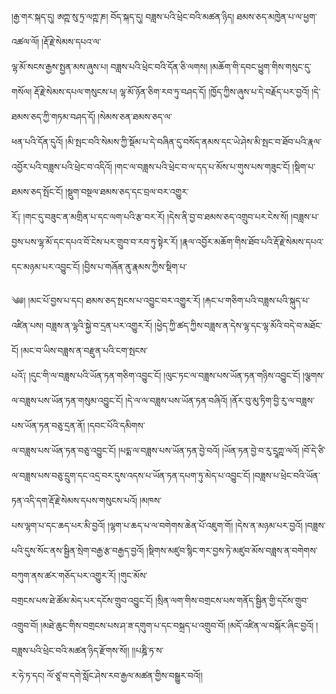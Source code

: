 ﻿  
།རྒྱ་གར་སྐད་དུ། ཨཀྵ་སུ་ཏྲ་ལཀྵ་ཎ། བོད་སྐད་དུ། བཟླས་པའི་ཕྲེང་བའི་མཚན་ཉིད། ཐམས་ཅད་མཁྱེན་པ་ལ་ཕྱག་འཚལ་ལོ། །རྡོ་རྗེ་སེམས་དཔའ་ལ་  
ལྷ་མོ་སངས་རྒྱས་སྤྱན་མས་ཞུས་པ། བཟླས་པའི་ཕྲེང་བའི་དོན་ཅི་ལགས། །མཆོག་གི་དབང་ཕྱུག་གིས་གསུང་དུ་གསོལ། རྡོ་རྗེ་སེམས་དཔལ་གསུངས་པ། ལྷ་མོ་ཉོན་ཅིག་རབ་ཏུ་བཤད་དོ། །ཁྱོད་ཀྱིས་ཞུས་པ་དེ་བརྗོད་པར་བྱའོ། །དེ་ཐམས་ཅད་ཀྱི་གཏམ་བཤད་དོ། །སེམས་ཅན་ཐམས་ཅད་ལ་  
ཕན་པའི་དོན་དུའོ། །མི་སྤང་བའི་སེམས་ཀྱི་སྡོམ་པ་དེ་བཞིན་དུ་བསོད་ནམས་དང་ཡེ་ཤེས་མི་སྤང་བ་ཐོབ་པའི་རྣལ་འབྱོར་པའི་བཟླས་པའི་ཕྲེང་བ་འདིའོ། །གང་ལ་བཟླས་པའི་ཕྲེང་བ་ལ་དད་པ་མོས་པ་གུས་པས་གཟུང་ངོ། །སྡིག་པ་ཐམས་ཅད་སྤོང་ངོ། །སྡུག་བསྔལ་ཐམས་ཅད་དང་བྲལ་བར་འགྱུར་  
རོ༑ །གང་དུ་བཟུང་ན་མགྲིན་པ་དང་ལག་པའི་རྩ་བར་རོ། །དེས་ནི་བྱ་བ་ཐམས་ཅད་འགྲུབ་པར་ངེས་སོ། །བཟླས་པ་བྱས་པས་ལྷ་མོ་དང་དཔའ་བོ་ངེས་པར་གྲུབ་བ་རབ་ཏུ་སྟེར་རོ། །རྣལ་འབྱོར་མཆོག་གིས་ཐོབ་པའི་རྡོ་རྗེ་སེམས་དཔའ་དང་མཉམ་པར་འབྱུང་ངོ། །བྱིས་པ་གཞོན་ནུ་རྣམས་ཀྱིས་སྡིག་པ་  
  
༄༅། །མང་པོ་བྱས་པ་དང། ཐམས་ཅད་སྤངས་པ་འབྱུང་བར་འགྱུར་རོ། །རྐང་པ་གཅིག་པའི་བཟླས་པའི་སྐུད་པ་འཛིན་པས། བཟླས་ན་ལྷའི་སྐྱེ་བ་དྲན་པར་འགྱུར་རོ། །ཕྱེད་ཀྱི་ཚད་ཀྱིས་བཟླས་ན་དེས་ལྷ་དང་ལྷ་མོའི་བདེ་བ་མཐོང་ངོ། །མང་བ་ཡིས་བཟླས་ན་བརྫུན་པའི་ངག་སྤངས་  
པའོ༑ །དུང་གི་ལ་བཟླས་པའི་ཡོན་ཏན་གཅིག་འབྱུང་ངོ། །ལུང་ཏང་ལ་བཟླས་པས་ཡོན་ཏན་གཉིས་འབྱུང་ངོ། །ལྕགས་ལ་བཟླས་པས་ཡོན་ཏན་གསུམ་འབྱུང་ངོ། །དེ་ལ་ལ་བཟླས་པས་ཡོན་ཏན་བཞིའོ། །ནོར་བུ་མུ་ཏིག་བྱི་རུ་ལ་བཟླས་པས་ཡོན་ཏན་བཅུ་དྲན་ནོ། །དབང་པོའི་དམིགས་  
ལ་བཟླས་པས་ཡོན་ཏན་བཅུ་འབྱུང་ངོ། །པདྨ་ལ་བཟླས་པས་ཡོན་ཏན་བྱེ་བའོ། །ཡོན་ཏན་བྱེ་བ་རུ་དྲཱཀྵ་ལའོ། །བོ་དེ་ཙི་ལ་བཟླས་པས་བཅུ་དྲུག་དང་འདྲ་བར་དུས་འདས་པ་ཡོན་ཏན་དཔག་ཏུ་མེད་པ་འབྱུང་ངོ། །བཟླས་པ་ཕྲེང་བའི་ཡོན་ཏན་འདི་དག་རྡོ་རྗེ་སེམས་དཔས་གསུངས་པའོ། །མཁས་  
པས་ལྷག་པ་དང་ཆད་པར་མི་བྱའོ། །ལྷག་པ་ཆད་པ་ལ་བགེགས་ཆེན་པོ་འཇུག་གོ། །དེས་ན་མཉམ་པར་བྱའོ། །བཟླས་པའི་དུས་སོང་ནས་སྦྱིན་སྲེག་བརྒྱ་རྩ་བརྒྱད་བྱའོ། །སྡིགས་མཛུབ་སྙིང་གར་བྱས་ཏེ་མཛུབ་མོས་བཟླས་ན་བགེགས་བཀུག་ནས་ཚར་གཅོད་པར་འགྱུར་རོ། །གུང་མོས་  
བགྲངས་པས་ཐེ་ཚོམ་མེད་པར་དངོས་གྲུབ་འབྱུང་ངོ། །སྲིན་ལག་གིས་བགྲངས་པས་གནོད་སྦྱིན་གྱི་དངོས་གྲུབ་འགྲུབ་བོ། །མཐེ་ཆུང་གིས་བགྲངས་པས་ཤ་ཟ་དགུག་པ་དང་བསྐྲད་པ་འགྲུབ་བོ། །མདོ་འཛིན་ལ་བསྐོར་ཞིང་བྱའོ། །བཟླས་པའི་ཕྲེང་བའི་མཚན་ཉིད་རྫོགས་སོ།། །།པཎྜི་ཏ་ས་  
ར་ཧེ་ཏ་དང། ལོ་ཙཱ་བ་དགེ་སློང་ཤེས་རབ་རྒྱལ་མཚན་གྱིས་བསྒྱུར་བའོ།།  
  
  
